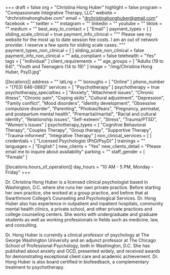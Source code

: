 +++
draft = false
org = "Christina Hong Huber"
highlight = false
program = "Compassionate Integrative Therapy, LLC"
website = "drchristinahonghuber.com"
email = "drchristinahonghuber@gmail.com"
facebook = ""
twitter = ""
instagram = ""
linkedin = ""
youtube = ""
tiktok = ""
medium = ""
best_way_to_contact = [ "Email" ]
payment_types = [ ]
sliding_scale_clinical = true
payment_info_clinical = """
Please see my website for the most up to date session fee costs.
I am an out of network provider.  I reserve a few spots for sliding scale cases.
"""
payment_types_non_clinical = [ ]
sliding_scale_non_clinical = false
payment_info_non_clinical = ""
ada_compliant = false
telehealth = "Yes"
tags = [ "individual" ]
client_requirements = ""
age_groups = [ "Adults (19 to 64)", "Youth and Teenagers (14 to 19)" ]
image = "/img/Christina Hong Huber, PsyD.jpg"

[[locations]]
address = ""
latLng = ""
boroughs = [ "Online" ]
phone_number = "(703) 646-0883"
services = [ "Psychotherapy" ]
psychotherapy = true
psychotherapy_specialties = [
  "Anxiety",
  "Attachment issues",
  "Chronic illness",
  "Chronic pain",
  "Coping skills",
  "Cultural adjustment",
  "Depression",
  "Family conflict",
  "Mood disorders",
  "Identity development",
  "Obsessive compulsive disorder",
  "Parenting",
  "Phobias/fears",
  "Pregnancy, perinatal, and postpartum mental health",
  "Premarital/marital",
  "Racial and cultural identity",
  "Relationship issues",
  "Self-esteem",
  "Stress",
  "Trauma/PTSD",
  "Women's issues"
]
psychotherapy_types = [
  "Cognitive Behavioral Therapy",
  "Couples Therapy",
  "Group therapy",
  "Supportive Therapy",
  "Trauma-informed",
  "Integrative Therapy"
]
non_clinical_services = [ ]
credentials = [ "Licensed Psychologist (PhD/PsyD)" ]
trainings = ""
languages = [ "English" ]
new_clients = "Yes"
new_clients_detail = "Please email me to inquire about availability"
parking = ""
staff_gender = [ "Female" ]

  [[locations.hours_of_operation]]
  day_hours = "10 AM - 5 PM, Monday - Friday"
+++

Dr. Christina Hong Huber is a licensed clinical psychologist based in Washington, D.C. where she runs her own private practice. Before starting her own practice, she worked at a group practice, and before that at Swarthmore College’s Counseling and Psychological Services. Dr. Hong Huber also has experience in outpatient and inpatient hospitals, community mental health clinics, a private school, and other private practices and college counseling centers. She works with undergraduate and graduate students as well as working professionals in fields such as medicine, law, and consulting.

Dr. Hong Huber is currently a clinical professor of psychology at The George Washington University and an adjunct professor at The Chicago School of Professional Psychology, both in Washington, D.C. She has published about anxiety and OCD, presented widely, and received awards for demonstrating exceptional client care and academic achievement. Dr. Hong Huber is also board certified in biofeedback, a complementary treatment to psychotherapy.
